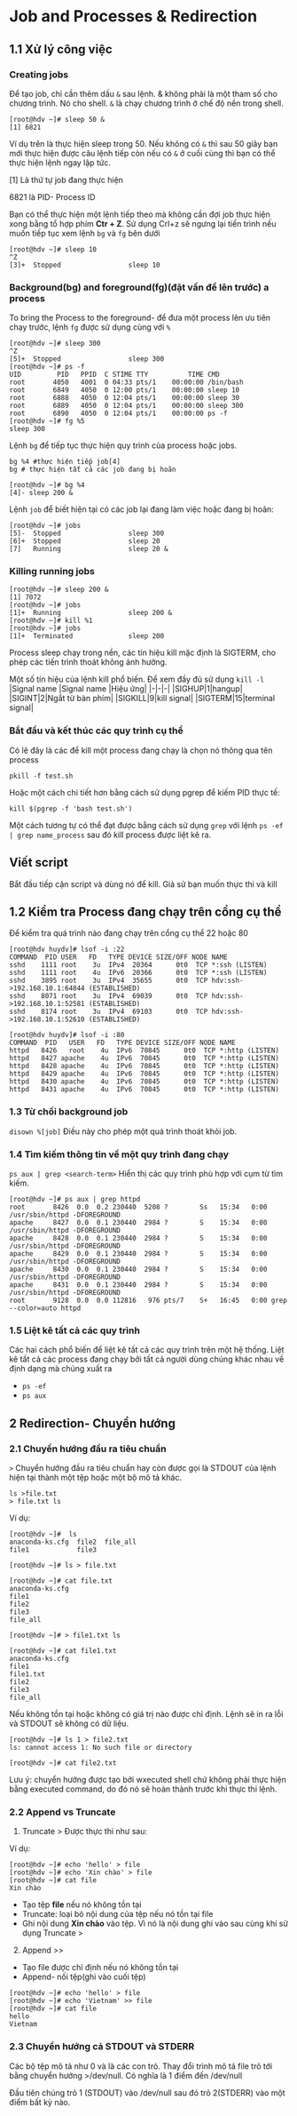 # Job and Processes & Redirection

## 1.1 Xử lý công việc
### Creating jobs
Để tạo job, chỉ cần thêm dấu `&` sau lệnh. & không phải là một tham số cho chương trình. Nó cho shell. `&` là chạy chương trình ở chế độ nền trong shell.

```
[root@hdv ~]# sleep 50 &
[1] 6821
```
Ví dụ trên là thực hiện sleep trong 50. Nếu không có `&` thì sau 50 giây bạn mới thực hiện được câu lệnh tiếp còn nếu có `&` ở cuối cùng thì bạn có thể thực hiện lệnh ngay lập tức. 

[1] Là thứ tự job đang thực hiện

6821 là PID- Process ID

Bạn có thể thực hiện một lệnh tiếp theo mà không cần đợi job thực hiện xong bằng tổ hợp phím **Ctr + Z**. Sử dụng Crl+z sẽ ngưng lại tiến trình nếu muốn tiếp tục xem lệnh `bg` và `fg` bên dưới
```
[root@hdv ~]# sleep 10
^Z
[3]+  Stopped                 sleep 10
```
### Background(bg) and foreground(fg)(đặt vấn đề lên trước) a process 
To bring the Process to the foreground- để đưa một process lên ưu tiên chạy trước, lệnh `fg` được sử dụng cùng với `%`
```
[root@hdv ~]# sleep 300
^Z
[5]+  Stopped                 sleep 300
[root@hdv ~]# ps -f
UID         PID   PPID  C STIME TTY          TIME CMD
root       4050   4001  0 04:33 pts/1    00:00:00 /bin/bash
root       6849   4050  0 12:00 pts/1    00:00:00 sleep 10
root       6888   4050  0 12:04 pts/1    00:00:00 sleep 30
root       6889   4050  0 12:04 pts/1    00:00:00 sleep 300
root       6890   4050  0 12:04 pts/1    00:00:00 ps -f
[root@hdv ~]# fg %5
sleep 300

```

Lệnh `bg` để tiếp tục thực hiện quy trình của process hoặc jobs.
```
bg %4 #thực hiện tiếp job[4]
bg # thực hiện tất cả các job đang bị hoãn
```

```
[root@hdv ~]# bg %4 
[4]- sleep 200 &
```

Lệnh `job` để biết hiện tại có các job lại đang làm việc hoặc đang bị hoãn:
```
[root@hdv ~]# jobs
[5]-  Stopped                 sleep 300
[6]+  Stopped                 sleep 20
[7]   Running                 sleep 20 &
```
### Killing running jobs 
```
[root@hdv ~]# sleep 200 &
[1] 7072
[root@hdv ~]# jobs
[1]+  Running                 sleep 200 &
[root@hdv ~]# kill %1
[root@hdv ~]# jobs
[1]+  Terminated              sleep 200
```
Process sleep chạy trong nền, các tín hiệu kill mặc định là SIGTERM, cho phép các tiến trình thoát không ảnh hưởng.

Một số tín hiệu của lệnh kill phổ biến. Để xem đầy đủ sử dụng `kill -l`
|Signal name |Signal name |Hiệu ứng|
|-|-|-|
|SIGHUP|1|hangup|
|SIGINT|2|Ngắt từ bàn phím|
|SIGKILL|9|kill signal|
|SIGTERM|15|terminal signal|

### Bắt đầu và kết thúc các quy trình cụ thể
Có lẽ đây là các để kill một process đang chạy là chọn nó thông qua tên process

`pkill -f test.sh`

Hoặc một cách chi tiết hơn bằng cách sử dụng pgrep để kiếm PID thực tế:

`kill $(pgrep -f 'bash test.sh')`

Một cách tương tự có thể đạt được bằng cách sử dụng `grep` với lệnh `ps -ef | grep name_process` sau đó kill process được liệt kê ra.

## Viết script
Bắt đầu tiếp cận script và dùng nó để kill. Giả sử bạn muốn thực thi và kill

## 1.2 Kiểm tra Process đang chạy trên cổng cụ thể
Để kiểm tra quá trình nào đang chạy trên cổng cụ thể 22 hoặc 80
```
[root@hdv huydv]# lsof -i :22
COMMAND  PID USER   FD   TYPE DEVICE SIZE/OFF NODE NAME
sshd    1111 root    3u  IPv4  20364      0t0  TCP *:ssh (LISTEN)
sshd    1111 root    4u  IPv6  20366      0t0  TCP *:ssh (LISTEN)
sshd    3895 root    3u  IPv4  35655      0t0  TCP hdv:ssh->192.168.10.1:64844 (ESTABLISHED)
sshd    8071 root    3u  IPv4  69039      0t0  TCP hdv:ssh->192.168.10.1:52581 (ESTABLISHED)
sshd    8174 root    3u  IPv4  69103      0t0  TCP hdv:ssh->192.168.10.1:52610 (ESTABLISHED)

[root@hdv huydv]# lsof -i :80
COMMAND  PID   USER   FD   TYPE DEVICE SIZE/OFF NODE NAME
httpd   8426   root    4u  IPv6  70845      0t0  TCP *:http (LISTEN)
httpd   8427 apache    4u  IPv6  70845      0t0  TCP *:http (LISTEN)
httpd   8428 apache    4u  IPv6  70845      0t0  TCP *:http (LISTEN)
httpd   8429 apache    4u  IPv6  70845      0t0  TCP *:http (LISTEN)
httpd   8430 apache    4u  IPv6  70845      0t0  TCP *:http (LISTEN)
httpd   8431 apache    4u  IPv6  70845      0t0  TCP *:http (LISTEN)
```
### 1.3 Từ chối background job
`disown %[job]`
Điều này cho phép một quá trình thoát khỏi job.
### 1.4 Tìm kiếm thông tin về một quy trình đang chạy
`ps aux | grep <search-term>` Hiển thị các quy trình phù hợp với cụm từ tìm kiếm.
```
[root@hdv ~]# ps aux | grep httpd
root       8426  0.0  0.2 230440  5208 ?        Ss   15:34   0:00 /usr/sbin/httpd -DFOREGROUND
apache     8427  0.0  0.1 230440  2984 ?        S    15:34   0:00 /usr/sbin/httpd -DFOREGROUND
apache     8428  0.0  0.1 230440  2984 ?        S    15:34   0:00 /usr/sbin/httpd -DFOREGROUND
apache     8429  0.0  0.1 230440  2984 ?        S    15:34   0:00 /usr/sbin/httpd -DFOREGROUND
apache     8430  0.0  0.1 230440  2984 ?        S    15:34   0:00 /usr/sbin/httpd -DFOREGROUND
apache     8431  0.0  0.1 230440  2984 ?        S    15:34   0:00 /usr/sbin/httpd -DFOREGROUND
root       9128  0.0  0.0 112816   976 pts/7    S+   16:45   0:00 grep --color=auto httpd
```

### 1.5 Liệt kê tất cả các quy trình
Các hai cách phổ biến để liệt kê tất cả các quy trình trên một hệ thống. Liệt kê tất cả các process đang chạy bởi tất cả người dùng chúng khác nhau về định dạng mà chúng xuất ra
* `ps -ef` 
* `ps aux` 

## 2 Redirection- Chuyển hướng
### 2.1 Chuyển hướng đầu ra tiêu chuẩn
`>` Chuyển hướng đầu ra tiêu chuẩn hay còn được gọi là STDOUT của lệnh hiện tại thành một tệp hoặc một bộ mô tả khác.
```
ls >file.txt
> file.txt ls
```

Ví dụ:

```
[root@hdv ~]#  ls
anaconda-ks.cfg  file2  file_all
file1            file3 

[root@hdv ~]# ls > file.txt
  
[root@hdv ~]# cat file.txt 
anaconda-ks.cfg
file1
file2
file3
file_all

[root@hdv ~]# > file1.txt ls
 
[root@hdv ~]# cat file1.txt 
anaconda-ks.cfg
file1
file1.txt
file2
file3
file_all

```
Nếu không tồn tại hoặc không có giá trị nào được chỉ định. Lệnh sẽ in ra lỗi và STDOUT sẽ không có dữ liệu.

```
[root@hdv ~]# ls 1 > file2.txt
ls: cannot access 1: No such file or directory
 
[root@hdv ~]# cat file2.txt 
```

Lưu ý: chuyển hướng được tạo bởi wxecuted shell chứ không phải thực hiện bằng executed command, do đó nó sẽ hoàn thành trước khi thực thi lệnh.
### 2.2 Append vs Truncate
1. Truncate >
Được thực thi như sau:

Ví dụ: 
```
[root@hdv ~]# echo 'hello' > file
[root@hdv ~]# echo 'Xin chào' > file
[root@hdv ~]# cat file
Xin chào
```
* Tạo tệp **file** nếu nó không tồn tại
* Truncate: loại bỏ nội dung của tệp nếu nó tồn tại file
* Ghi nội dung **Xin chào** vào tệp. Vì nó là nội dung ghi vào sau cùng khi sử dụng Truncate >

2. Append >>
* Tạo file được chỉ định nếu nó không tồn tại
* Append- nối tệp(ghi vào cuối tệp)
```
[root@hdv ~]# echo 'hello' > file
[root@hdv ~]# echo 'Vietnam' >> file
[root@hdv ~]# cat file
hello
Vietnam
```

### 2.3 Chuyển hướng cả STDOUT và STDERR
Các bộ tệp mô tả như 0 và là các con trỏ. Thay đổi trình mô tả file trỏ tới bằng chuyển hướng >/dev/null. Có nghĩa là 1 điểm đến /dev/null

Đầu tiên chúng trỏ 1 (STDOUT) vào /dev/null sau đó trỏ 2(STDERR) vào một điểm bất kỳ nào.

